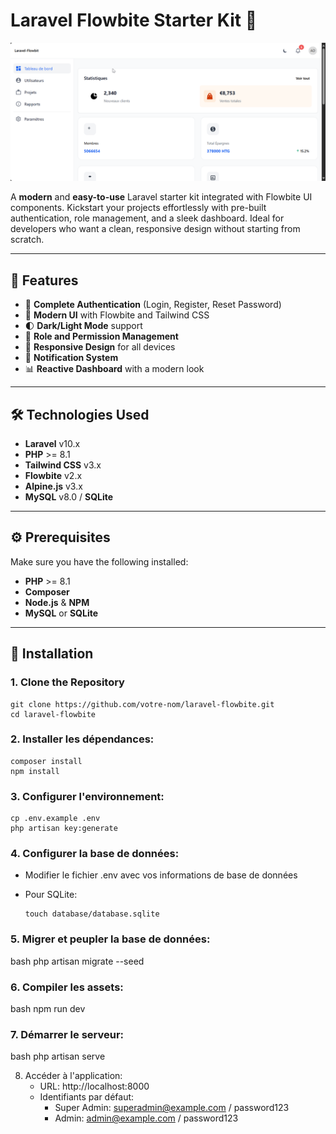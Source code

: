 # Laravel Flowbite Starter Kit 🚀  

<div align="center">
  <img src="msedge_25xFG9kSQd.png" alt="Laravel Flowbite Logo" >
</div>


A **modern** and **easy-to-use** Laravel starter kit integrated with Flowbite UI components. Kickstart your projects effortlessly with pre-built authentication, role management, and a sleek dashboard. Ideal for developers who want a clean, responsive design without starting from scratch.

---

## 🌟 Features  
- 🔐 **Complete Authentication** (Login, Register, Reset Password)  
- 🎨 **Modern UI** with Flowbite and Tailwind CSS  
- 🌓 **Dark/Light Mode** support  
- 👥 **Role and Permission Management**  
- 📱 **Responsive Design** for all devices  
- 🔔 **Notification System**  
- 📊 **Reactive Dashboard** with a modern look  

---

## 🛠️ Technologies Used  
- **Laravel** v10.x  
- **PHP** >= 8.1  
- **Tailwind CSS** v3.x  
- **Flowbite** v2.x  
- **Alpine.js** v3.x  
- **MySQL** v8.0 / **SQLite**  

---

## ⚙️ Prerequisites  
Make sure you have the following installed:  
- **PHP** >= 8.1  
- **Composer**  
- **Node.js** & **NPM**  
- **MySQL** or **SQLite**  

---

## 🚀 Installation  

### 1. Clone the Repository 
    git clone https://github.com/votre-nom/laravel-flowbite.git
    cd laravel-flowbite

### 2. Installer les dépendances:
    composer install
    npm install

### 3. Configurer l'environnement:
    cp .env.example .env
    php artisan key:generate

### 4. Configurer la base de données:

- Modifier le fichier .env avec vos informations de base de données
- Pour SQLite:
  
      touch database/database.sqlite

### 5. Migrer et peupler la base de données:
bash
    php artisan migrate --seed

### 6. Compiler les assets:
bash
    npm run dev

### 7. Démarrer le serveur:
bash
    php artisan serve

8. Accéder à l'application:
    - URL: http://localhost:8000
    - Identifiants par défaut:
        - Super Admin: superadmin@example.com / password123
        - Admin: admin@example.com / password123


